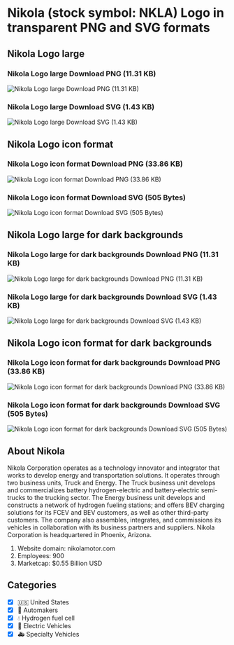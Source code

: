 # Nikola (stock symbol: NKLA) Logo in transparent PNG and SVG formats

## Nikola Logo large

### Nikola Logo large Download PNG (11.31 KB)

![Nikola Logo large Download PNG (11.31 KB)](/img/orig/NKLA_BIG-220e1a44.png)

### Nikola Logo large Download SVG (1.43 KB)

![Nikola Logo large Download SVG (1.43 KB)](/img/orig/NKLA_BIG-e849f7c9.svg)

## Nikola Logo icon format

### Nikola Logo icon format Download PNG (33.86 KB)

![Nikola Logo icon format Download PNG (33.86 KB)](/img/orig/NKLA-1fcddeaf.png)

### Nikola Logo icon format Download SVG (505 Bytes)

![Nikola Logo icon format Download SVG (505 Bytes)](/img/orig/NKLA-c1494e7e.svg)

## Nikola Logo large for dark backgrounds

### Nikola Logo large for dark backgrounds Download PNG (11.31 KB)

![Nikola Logo large for dark backgrounds Download PNG (11.31 KB)](/img/orig/NKLA_BIG.D-63cca226.png)

### Nikola Logo large for dark backgrounds Download SVG (1.43 KB)

![Nikola Logo large for dark backgrounds Download SVG (1.43 KB)](/img/orig/NKLA_BIG.D-d274af4e.svg)

## Nikola Logo icon format for dark backgrounds

### Nikola Logo icon format for dark backgrounds Download PNG (33.86 KB)

![Nikola Logo icon format for dark backgrounds Download PNG (33.86 KB)](/img/orig/NKLA.D-4cc0422d.png)

### Nikola Logo icon format for dark backgrounds Download SVG (505 Bytes)

![Nikola Logo icon format for dark backgrounds Download SVG (505 Bytes)](/img/orig/NKLA.D-274645af.svg)

## About Nikola

Nikola Corporation operates as a technology innovator and integrator that works to develop energy and transportation solutions. It operates through two business units, Truck and Energy. The Truck business unit develops and commercializes battery hydrogen-electric and battery-electric semi-trucks to the trucking sector. The Energy business unit develops and constructs a network of hydrogen fueling stations; and offers BEV charging solutions for its FCEV and BEV customers, as well as other third-party customers. The company also assembles, integrates, and commissions its vehicles in collaboration with its business partners and suppliers. Nikola Corporation is headquartered in Phoenix, Arizona.

1. Website domain: nikolamotor.com
2. Employees: 900
3. Marketcap: $0.55 Billion USD


## Categories
- [x] 🇺🇸 United States
- [x] 🚗 Automakers
- [x] 💧 Hydrogen fuel cell
- [x] 🔋 Electric Vehicles
- [x] 🚑 Specialty Vehicles
